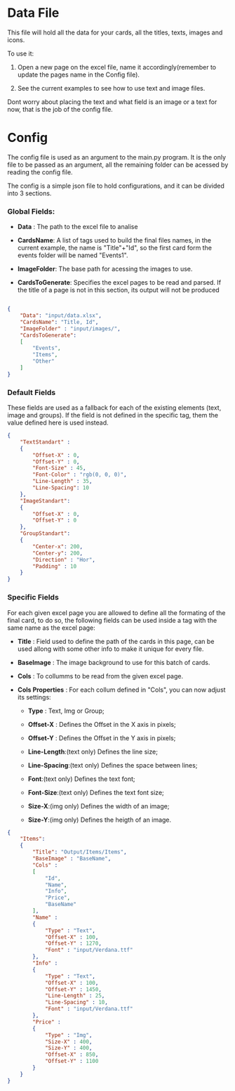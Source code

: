 # Data File

This file will hold all the data for your cards, all the titles, texts, images and icons.

To use it:

1) Open a new page on the excel file, name it accordingly(remember to update the pages name in the Config file).

2) See the current examples to see how to use text and image files. 

Dont worry about placing the text and what field is an image or a text for now, that is the job of the config file.

# Config

The config file is used as an argument to the main.py program.
It is the only file to be passed as an argument, all the remaining folder can be acessed by reading the config file.

The config is a simple json file to hold configurations, and it can be divided into 3 sections.

### Global Fields:

+ **Data** : The path to the excel file to analise

+ **CardsName**: A list of  tags used to build the final files names, in the current example, the name is "Title"+"Id", so the first card form the events folder will be named "Events1".

+ **ImageFolder**: The base path for acessing the images to use.

+ **CardsToGenerate**: Specifies the excel pages to be read and parsed. If the title of a page is not in this section, its output will not be produced

```json

{
	"Data": "input/data.xlsx",
	"CardsName": "Title, Id",
	"ImageFolder" : "input/images/",
    "CardsToGenerate":
    [
		"Events",
		"Items",
		"Other"
	]
}

```

### Default Fields

These fields are used as a fallback for each of the existing elements (text, image and groups). If the field is not defined in the specific tag, them the value defined here is used instead.

```json
{
    "TextStandart" :
    {
        "Offset-X" : 0,
        "Offset-Y" : 0,
        "Font-Size" : 45,
        "Font-Color" : "rgb(0, 0, 0)",
        "Line-Length" : 35,
        "Line-Spacing": 10
    },
    "ImageStandart": 
    {
        "Offset-X" : 0,
        "Offset-Y" : 0
    },
    "GroupStandart":
    {
        "Center-x": 200,
        "Center-y": 200,
        "Direction" : "Hor",
        "Padding" : 10
	}
}
```

### Specific Fields

For each given excel page you are allowed to define all the formating of the final card, to do so, the following fields can be used inside a tag with the same name as the excel page:

+ **Title** : Field used to define the path of the cards in this page, can be used allong with some other info to make it unique for every file.

+ **BaseImage** : The image background to use for this batch of cards.

+ **Cols** : To collumms to be read from the given excel page.

+ **Cols Properties** : For each collum defined in "Cols", you can now adjust its settings:

    + **Type** : Text, Img or Group;

    + **Offset-X** : Defines the Offset in the X axis in pixels;

    + **Offset-Y** : Defines the Offset in the Y axis in pixels;

    + **Line-Length**:(text only) Defines the line size;

    + **Line-Spacing**:(text only) Defines the space between lines;

    + **Font**:(text only) Defines the text font;

    + **Font-Size**:(text only) Defines the text font size;

    + **Size-X**:(img only) Defines the width of an image;

    + **Size-Y**:(img only) Defines the heigth of an image.


```json
{
    "Items": 
    {
		"Title": "Output/Items/Items",
		"BaseImage" : "BaseName",
		"Cols" :
        [
			"Id",
			"Name",
			"Info",
			"Price",
			"BaseName"
        ],
		"Name" : 
        {
			"Type" : "Text",
			"Offset-X" : 100,
			"Offset-Y" : 1270,
			"Font" : "input/Verdana.ttf"
		},
		"Info" : 
        {
			"Type" : "Text",
			"Offset-X" : 100,
			"Offset-Y" : 1450,
			"Line-Length" : 25,
			"Line-Spacing" : 10,
			"Font" : "input/Verdana.ttf"
		},
		"Price" : 
        {
			"Type" : "Img",
			"Size-X" : 400,
			"Size-Y" : 400,
			"Offset-X" : 850,
			"Offset-Y" : 1100
		}
	}
}

```

